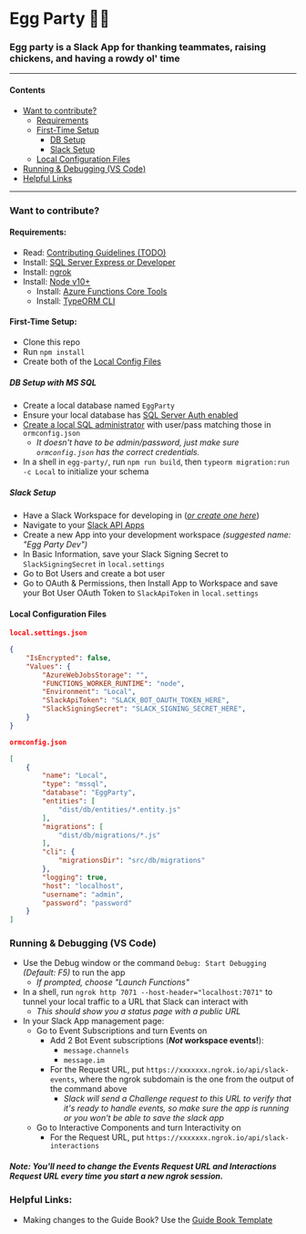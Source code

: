 # Egg Party 🥚🎉

### Egg party is a Slack App for thanking teammates, raising chickens, and having a rowdy ol' time

---
#### Contents
* [Want to contribute?](#want-to-contribute?)
    * [Requirements](#requirements)
    * [First-Time Setup](#first-time-setup)
        * [DB Setup](#db-setup-with-ms-sql)
        * [Slack Setup](#slack-setup)
    * [Local Configuration Files](#local-configuration-files)
* [Running & Debugging (VS Code)](#running-&-debugging-(vs-code))
* [Helpful Links](#helpful-links)
---

### **Want to contribute?**

#### **Requirements:**

* Read: [Contributing Guidelines (TODO)](CONTRIBUTING.md)
* Install: [SQL Server Express or Developer][sql-server-download]
* Install: [ngrok]
* Install: [Node v10+][node-download]
    * Install: [Azure Functions Core Tools][func-install]
    * Install: [TypeORM CLI][typeorm-install]

#### **First-Time Setup:**

* Clone this repo
* Run `npm install`
* Create both of the [Local Config Files](#local-configuration-files)

##### DB Setup with MS SQL
* Create a local database named `EggParty`
* Ensure your local database has [SQL Server Auth enabled][sql-server-auth-mode]
* [Create a local SQL administrator][create-sql-admin] with user/pass matching those in `ormconfig.json`
    * *It doesn't have to be admin/password, just make sure `ormconfig.json` has the correct credentials.*
* In a shell in `egg-party/`, run `npm run build`, then `typeorm migration:run -c Local` to initialize your schema

##### Slack Setup
* Have a Slack Workspace for developing in ([*or create one here*][slack-create-workspace])
* Navigate to your [Slack API Apps][slack-manage-apps]
* Create a new App into your development workspace *(suggested name: "Egg Party Dev")*
* In Basic Information, save your Slack Signing Secret to `SlackSigningSecret` in `local.settings`
* Go to Bot Users and create a bot user
* Go to OAuth & Permissions, then Install App to Workspace and save your Bot User OAuth Token to `SlackApiToken` in `local.settings`

#### **Local Configuration Files**

```json
local.settings.json

{
    "IsEncrypted": false,
    "Values": {
        "AzureWebJobsStorage": "",
        "FUNCTIONS_WORKER_RUNTIME": "node",
        "Environment": "Local",
        "SlackApiToken": "SLACK_BOT_OAUTH_TOKEN_HERE",
        "SlackSigningSecret": "SLACK_SIGNING_SECRET_HERE",
    }
}
```

```json
ormconfig.json

[
    {
        "name": "Local",
        "type": "mssql",
        "database": "EggParty",
        "entities": [
            "dist/db/entities/*.entity.js"
        ],
        "migrations": [
            "dist/db/migrations/*.js"
        ],
        "cli": {
            "migrationsDir": "src/db/migrations"
        },
        "logging": true,
        "host": "localhost",
        "username": "admin",
        "password": "password"
    }
]
```

### **Running & Debugging (VS Code)**
* Use the Debug window or the command `Debug: Start Debugging` *(Default: F5)* to run the app
    * *If prompted, choose "Launch Functions"*
* In a shell, run `ngrok http 7071 --host-header="localhost:7071"` to tunnel your local traffic to a URL that Slack can interact with
    * *This should show you a status page with a public URL*
* In your Slack App management page:
    * Go to Event Subscriptions and turn Events on
        * Add 2 Bot Event subscriptions (**_Not_ workspace events!**):
            * `message.channels`
            * `message.im`
        * For the Request URL, put `https://xxxxxxx.ngrok.io/api/slack-events`, where the ngrok subdomain is the one from the output of the command above
            * *Slack will send a Challenge request to this URL to verify that it's
                ready to handle events, so make sure the app is running or you won't
                be able to save the slack app*
    * Go to Interactive Components and turn Interactivity on
        * For the Request URL, put `https://xxxxxxx.ngrok.io/api/slack-interactions`

##### Note: You'll need to change the Events Request URL and Interactions Request URL every time you start a new ngrok session.

### **Helpful Links:**
* Making changes to the Guide Book? Use the [Guide Book Template](guide-book-template)

[sql-server-download]: https://www.microsoft.com/en-us/sql-server/sql-server-downloads
[node-download]: https://nodejs.org/en/
[typeorm-install]: https://github.com/typeorm/typeorm/blob/master/docs/using-cli.md
[func-install]: https://github.com/Azure/azure-functions-core-tools
[ngrok]: https://ngrok.com/

[sql-server-auth-mode]: https://docs.microsoft.com/en-us/sql/database-engine/configure-windows/change-server-authentication-mode?view=sql-server-2017
[create-sql-admin]: https://www.godaddy.com/help/create-an-admin-user-for-microsoft-sql-server-19032

[slack-create-workspace]: https://slack.com/create
[slack-manage-apps]: https://api.slack.com/apps

[guide-book-template]: https://bit.ly/2NypQvF
